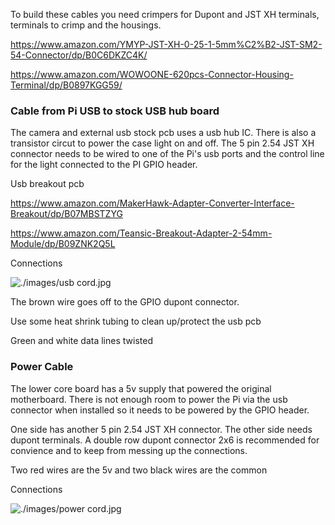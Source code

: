 To build these cables you need crimpers for Dupont and JST XH terminals, terminals to crimp and the housings.

https://www.amazon.com/YMYP-JST-XH-0-25-1-5mm%C2%B2-JST-SM2-54-Connector/dp/B0C6DKZC4K/ 

https://www.amazon.com/WOWOONE-620pcs-Connector-Housing-Terminal/dp/B0897KGG59/

### Cable from Pi USB to stock USB hub board

The camera and external usb stock pcb uses a usb hub IC.  There is also a transistor circut to power the case light on and off.  The 5 pin 2.54 JST XH connector needs to be wired to one of the Pi's usb ports and the control line for the light connected to the PI GPIO header.

Usb breakout pcb

https://www.amazon.com/MakerHawk-Adapter-Converter-Interface-Breakout/dp/B07MBSTZYG

https://www.amazon.com/Teansic-Breakout-Adapter-2-54mm-Module/dp/B09ZNK2Q5L

Connections

![./images/usb cord.jpg](https://raw.githubusercontent.com/mulcmu/T1-pyro/refs/heads/main/images/usb%20cord.jpg)

The brown wire goes off to the GPIO dupont connector.

Use some heat shrink tubing to clean up/protect the usb pcb

Green and white data lines twisted

### Power Cable

The lower core board has a 5v supply that powered the original motherboard.  There is not enough room to power the Pi via the usb connector when installed so it needs to be powered by the GPIO header.

One side has another 5 pin 2.54 JST XH connector.  The other side needs dupont terminals.  A double row dupont connector 2x6 is recommended for convience and to keep from messing up the connections.

Two red wires are the 5v and two black wires are the common

Connections

![./images/power cord.jpg](https://raw.githubusercontent.com/mulcmu/T1-pyro/refs/heads/main/images/power%20cord.jpg)